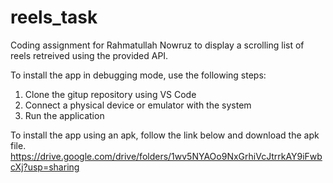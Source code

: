# reels_task

Coding assignment for Rahmatullah Nowruz to display a scrolling list of reels retreived using the provided API.

To install the app in debugging mode, use the following steps:

1. Clone the gitup repository using VS Code
2. Connect a physical device or emulator with the system
3. Run the application

To install the app using an apk, follow the link below and download the apk file.
https://drive.google.com/drive/folders/1wv5NYAOo9NxGrhiVcJtrrkAY9iFwbcXj?usp=sharing
